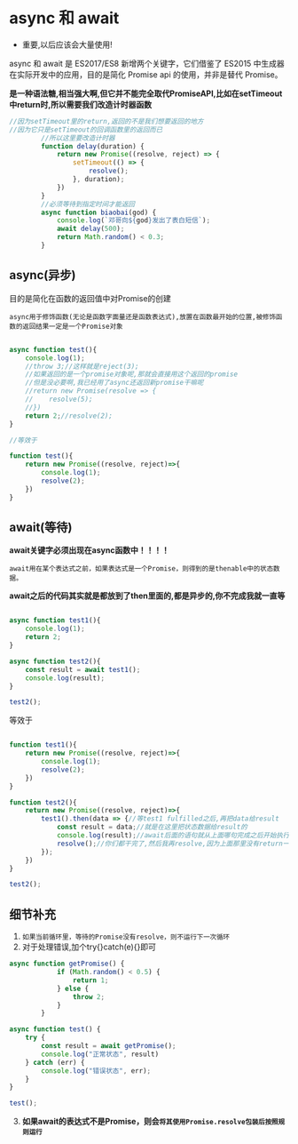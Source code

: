 # async 和 await

- 重要,以后应该会大量使用!

async 和 await 是 ES2017/ES8 新增两个关键字，它们借鉴了 ES2015 中生成器在实际开发中的应用，目的是简化 Promise api 的使用，并非是替代 Promise。

**是一种语法糖,相当强大啊,但它并不能完全取代PromiseAPI,比如在setTimeout中return时,所以需要我们改造计时器函数**
```js
//因为setTimeout里的return,返回的不是我们想要返回的地方
//因为它只是setTimeout的回调函数里的返回而已
        //所以这里要改造计时器
        function delay(duration) {
            return new Promise((resolve, reject) => {
                setTimeout(() => {
                    resolve();
                }, duration);
            })
        }
        //必须等待到指定时间才能返回
        async function biaobai(god) {
            console.log(`邓哥向${god}发出了表白短信`);
            await delay(500);
            return Math.random() < 0.3;
        }
```


## async(异步)

目的是简化在函数的返回值中对Promise的创建

`async用于修饰函数(无论是函数字面量还是函数表达式),放置在函数最开始的位置,被修饰函数的返回结果一定是一个Promise对象`

```js

async function test(){
    console.log(1);
    //throw 3;//这样就是reject(3);
    //如果返回的是一个promise对象呢,那就会直接用这个返回的promise
    //但是没必要啊,我已经用了async还返回新promise干嘛呢
    //return new Promise(resolve => {
    //    resolve(5);
    //})
    return 2;//resolve(2);
}

//等效于

function test(){
    return new Promise((resolve, reject)=>{
        console.log(1);
        resolve(2);
    })
}

```

## await(等待)

**await关键字必须出现在async函数中！！！！**

`await用在某个表达式之前，如果表达式是一个Promise，则得到的是thenable中的状态数据。`

**await之后的代码其实就是都放到了then里面的,都是异步的,你不完成我就一直等**

```js

async function test1(){
    console.log(1);
    return 2;
}

async function test2(){
    const result = await test1();
    console.log(result);
}

test2();
```

等效于

```js

function test1(){
    return new Promise((resolve, reject)=>{
        console.log(1);
        resolve(2);
    })
}

function test2(){
    return new Promise((resolve, reject)=>{
        test1().then(data => {//等test1 fulfilled之后,再把data给result
            const result = data;//就是在这里把状态数据给result的
            console.log(result);//await后面的语句就从上面哪句完成之后开始执行
            resolve();//你们都干完了,然后我再resolve,因为上面那里没有return一个明确的值,所以参数不写,这个resolve必须写进这个then里面,因为要在异步结束后fulfilled
        });
    })
}

test2();

```

## 细节补充

1. `如果当前循环里，等待的Promise没有resolve，则不运行下一次循环`
2. 对于处理错误,加个try{}catch(e){}即可
```js
async function getPromise() {
            if (Math.random() < 0.5) {
                return 1;
            } else {
                throw 2;
            }
        }

async function test() {
    try {
        const result = await getPromise();
        console.log("正常状态", result)
    } catch (err) {
        console.log("错误状态", err);
    }
}

test();
```
3. **如果await的表达式不是Promise，则会`将其使用Promise.resolve包装后按照规则运行`**


